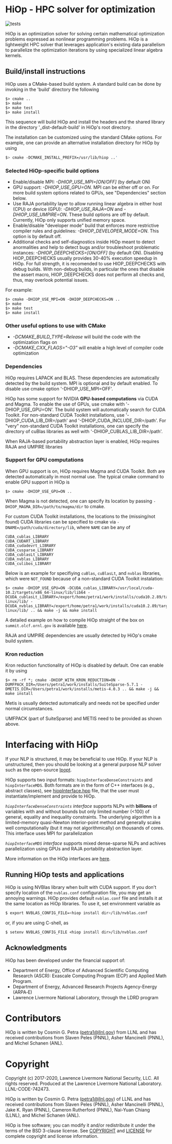 # HiOp - HPC solver for optimization
![tests](https://github.com/LLNL/hiop/workflows/tests/badge.svg)

HiOp is an optimization solver for solving certain mathematical optimization problems expressed as nonlinear programming problems. HiOp is a lightweight HPC solver that leverages application's existing data parallelism to parallelize the optimization iterations by using specialized linear algebra kernels.

## Build/install instructions
HiOp uses a CMake-based build system. A standard build can be done by invoking in the 'build' directory the following 
```shell 
$> cmake ..
$> make 
$> make test
$> make install
```
This sequence will build HiOp and install the headers and the shared library in the directory '_dist-default-build' in HiOp's root directory.

The installation can be customized using the standard CMake options. For example, one can provide an alternative installation directory for HiOp by using 
```sh
$> cmake -DCMAKE_INSTALL_PREFIX=/usr/lib/hiop ..'
```


### Selected HiOp-specific build options
* Enable/disable MPI: *-DHIOP_USE_MPI=[ON/OFF]* (by default ON)
* GPU support: *-DHIOP_USE_GPU=ON*. MPI can be either off or on. For more build system options related to GPUs, see "Dependencies" section below.
* Use RAJA portability layer to allow running linear algebra in either host (CPU) or device (GPU): *-DHIOP_USE_RAJA=ON* and *-DHIOP_USE_UMPIRE=ON*. These build options are off by default. Currently, HiOp only supports unified memory space.
* Enable/disable "developer mode" build that enforces more restrictive compiler rules and guidelines: *-DHIOP_DEVELOPER_MODE=ON*. This option is by default off.
* Additional checks and self-diagnostics inside HiOp meant to detect anormalities and help to detect bugs and/or troubleshoot problematic instances: *-DHIOP_DEEPCHECKS=[ON/OFF]* (by default ON). Disabling HIOP_DEEPCHECKS usually provides 30-40% execution speedup in HiOp. For full strength, it is recomended to use HIOP_DEEPCHECKS with debug builds. With non-debug builds, in particular the ones that disable the assert macro, HIOP_DEEPCHECKS does not perform all checks and, thus, may overlook potential issues.

For example:
```shell 
$> cmake -DHIOP_USE_MPI=ON -DHIOP_DEEPCHECKS=ON ..
$> make 
$> make test
$> make install
```


### Other useful options to use with CMake
* *-DCMAKE_BUILD_TYPE=Release* will build the code with the optimization flags on
* *-DCMAKE_CXX_FLAGS="-O3"* will enable a high level of compiler code optimization

### Dependencies
HiOp requires LAPACK and BLAS. These dependencies are automatically detected by the build system. MPI is optional and by default enabled. To disable use cmake option '-DHIOP_USE_MPI=OFF'.

HiOp has some support for NVIDIA **GPU-based computations** via CUDA and Magma. To enable the use of GPUs,  use cmake with '-DHIOP_USE_GPU=ON'. The build system will automatically search for CUDA Toolkit. For non-standard CUDA Toolkit installations, use '-DHIOP_CUDA_LIB_DIR=/path' and '-DHIOP_CUDA_INCLUDE_DIR=/path'. For "very" non-standard CUDA Toolkit installations, one can specify the directory of cuBlas libraries as well with '-DHIOP_CUBLAS_LIB_DIR=/path'.

When RAJA-based portability abstraction layer is enabled, HiOp requires RAJA and UMPIRE libraries 

### Support for GPU computations

When GPU support is on, HiOp requires Magma and CUDA Toolkit. Both are detected automatically in most normal use. The typical cmake command to enable GPU support in HiOp is
```shell 
$> cmake -DHIOP_USE_GPU=ON ..
```

When Magma is not detected, one can specify its location by passing `-DHIOP_MAGMA_DIR=/path/to/magma/dir` to cmake.

For custom CUDA Toolkit installations, the locations to the (missing/not found) CUDA libraries can be specified to cmake via `-DNAME=/path/cuda/directory/lib`, where `NAME` can be any of  
```
CUDA_cublas_LIBRARY
CUDA_CUDART_LIBRARY
CUDA_cudadevrt_LIBRARY
CUDA_cusparse_LIBRARY
CUDA_cublasLt_LIBRARY
CUDA_nvblas_LIBRARY
CUDA_culibos_LIBRARY
 ```
Below is an example for specifiying `cuBlas`, `cuBlasLt`, and `nvblas` libraries, which were `NOT_FOUND` because of a non-standard CUDA Toolkit instalation:
```shell 
$> cmake -DHIOP_USE_GPU=ON -DCUDA_cublas_LIBRARY=/usr/local/cuda-10.2/targets/x86_64-linux/lib/lib64 -DCUDA_cublasLt_LIBRARY=/export/home/petra1/work/installs/cuda10.2.89/targets/x86_64-linux/lib/ -DCUDA_nvblas_LIBRARY=/export/home/petra1/work/installs/cuda10.2.89/targets/x86_64-linux/lib/ .. && make -j && make install
```

A detailed example on how to compile HiOp straight of the box on `summit.olcf.ornl.gov` is available [here](README_summit.md).

RAJA and UMPIRE dependencies are usually detected by HiOp's cmake build system. 

### Kron reduction

Kron reduction functionality of HiOp is disabled by default. One can enable it by using 
```shell
$> rm -rf *; cmake -DHIOP_WITH_KRON_REDUCTION=ON -DUMFPACK_DIR=/Users/petra1/work/installs/SuiteSparse-5.7.1 -DMETIS_DIR=/Users/petra1/work/installs/metis-4.0.3 .. && make -j && make install
```
Metis is usually detected automatically and needs not be specified under normal circumstances.

UMFPACK (part of SuiteSparse) and METIS need to be provided as shown above.

# Interfacing with HiOp

If your NLP is structured, it may be beneficial to use HiOp. If your NLP is unstructured, then you should be looking at a general purpose NLP solver such as the open-source [Ipopt](https://github.com/coin-or/Ipopt).    

HiOp supports two input formats: `hiopInterfaceDenseConstraints` and `hiopInterfaceMDS`. Both formats are in the form of C++ interfaces (e.g., abstract classes), see [hiopInterface.hpp](src/Interface/hiopInterface.hpp) file, that the user must instantiate/implement and provide to HiOp.

*`hiopInterfaceDenseConstraints` interface* supports NLPs with **billions** of variables with and without bounds but only limited number (<100) of general, equality and inequality constraints. The underlying algorithm is a limited-memory quasi-Newton interior-point method and generally scales well computationally (but it may not algorithmically) on thousands of cores. This interface uses MPI for parallelization

*`hiopInterfaceMDS` interface* supports mixed dense-sparse NLPs and achives parallelization using GPUs and RAJA portability abstraction layer. 

More information on the HiOp interfaces are [here](src/Interface/README.md).

## Running HiOp tests and applications

HiOp is using NVBlas library when built with CUDA support. If you don't specify
location of the `nvblas.conf` configuration file, you may get an annoying
warnings. HiOp provides default `nvblas.conf` file and installs it at the same
location as HiOp libraries. To use it, set environment variable as
```bash
$ export NVBLAS_CONFIG_FILE=<hiop install dir>/lib/nvblas.conf
```
or, if you are using C-shell, as
```shell
$ setenv NVBLAS_CONFIG_FILE <hiop install dir>/lib/nvblas.conf
```

## Acknowledgments

HiOp has been developed under the financial support of: 
- Department of Energy, Office of Advanced Scientific Computing Research (ASCR): Exascale Computing Program (ECP) and Applied Math Program.
- Department of Energy, Advanced Research Projects Agency-Energy (ARPA‑E)
- Lawrence Livermore National Laboratory, through the LDRD program

# Contributors

HiOp is written by Cosmin G. Petra (petra1@llnl.gov) from LLNL and has received contributions from Slaven Peles (PNNL), Asher Mancinelli (PNNL), and Michel Schanen (ANL).  

# Copyright

Copyright (c) 2017-2020, Lawrence Livermore National Security, LLC. All rights reserved. Produced at the Lawrence Livermore National Laboratory. LLNL-CODE-742473. 

HiOp is written by Cosmin G. Petra (petra1@llnl.gov) of LLNL and has received contributions from Slaven Peles (PNNL), Asher Mancinelli (PNNL), Jake K. Ryan (PNNL), Cameron Rutherford (PNNL), Nai-Yuan Chiang (LLNL), and Michel Schanen (ANL).

HiOp is free software; you can modify it and/or redistribute it under the terms of the BSD 3-clause license. See [COPYRIGHT](/COPYRIGHT) and [LICENSE](/LICENSE) for complete copyright and license information.
 

